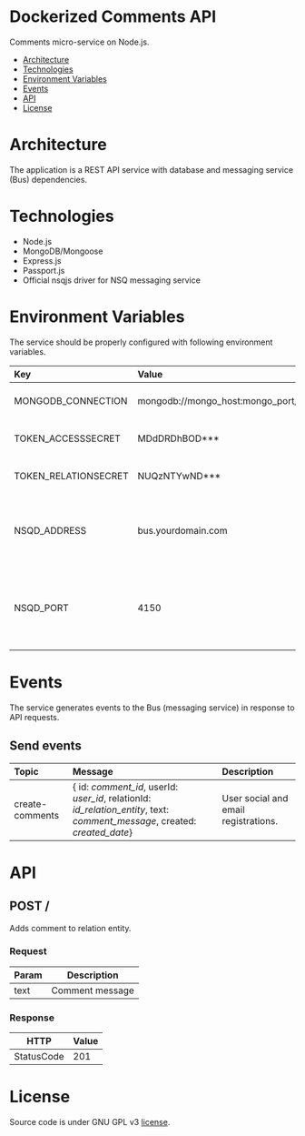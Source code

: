 # Dockerized Comments API
Comments micro-service on Node.js.

* [Architecture](#architecture)
* [Technologies](#technologies)
* [Environment Variables](#environment-variables)
* [Events](#events)
* [API](#api)
* [License](#license)

# Architecture
The application is a REST API service with database and messaging service (Bus) dependencies.

# Technologies
* Node.js
* MongoDB/Mongoose
* Express.js
* Passport.js
* Official nsqjs driver for NSQ messaging service

# Environment Variables
The service should be properly configured with following environment variables.

Key | Value | Description
:-- | :-- | :-- 
MONGODB_CONNECTION | mongodb://mongo_host:mongo_port/auth | MongoDB connection string.
TOKEN_ACCESSSECRET | MDdDRDhBOD*** | Access token secret.
TOKEN_RELATIONSECRET | NUQzNTYwND*** | Refresh token secret.
NSQD_ADDRESS | bus.yourdomain.com | A hostname or an IP address of the NSQD running instance.
NSQD_PORT | 4150 | A TCP port number of the NSQD running instance to publish events.

# Events
The service generates events to the Bus (messaging service) in response to API requests.

## Send events

Topic | Message | Description
:-- | :-- | :--
create-comments | { id: *comment_id*, userId: *user_id*, relationId: *id_relation_entity*, text: *comment_message*, created: *created_date*} | User social and email registrations.

# API
## POST /
Adds comment to relation entity.

### Request
| Param    | Description |
|----------|-------------|
| text    | Comment message       |

### Response
| HTTP       |      Value                                                         |
|------------|--------------------------------------------------------------------|
| StatusCode | 201                                                                |

# License
Source code is under GNU GPL v3 [license](LICENSE).
